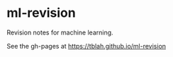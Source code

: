 # ml-revision
Revision notes for machine learning.

See the gh-pages at https://tblah.github.io/ml-revision
